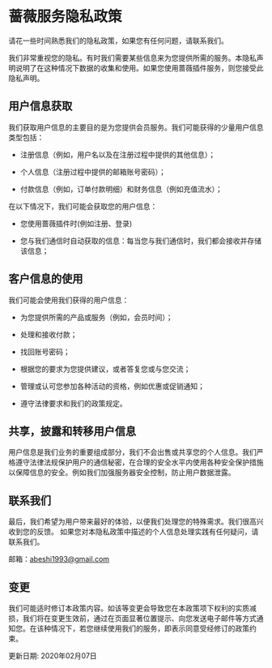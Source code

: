 # 蔷薇服务隐私政策

请花一些时间熟悉我们的隐私政策，如果您有任何问题，请联系我们。

我们非常重视您的隐私。有时我们需要某些信息来为您提供所需的服务。本隐私声明说明了在这种情况下数据的收集和使用。如果您使用蔷薇插件服务，则您接受此隐私声明。

## 用户信息获取

我们获取用户信息的主要目的是为您提供会员服务。我们可能获得的少量用户信息类型包括：
- 注册信息（例如，用户名以及在注册过程中提供的其他信息）；

- 个人信息（注册过程中提供的邮箱账号密码）；

- 付款信息（例如，订单付款明细）和财务信息（例如充值流水）；


在以下情况下，我们可能会获取您的用户信息：

- 您使用蔷薇插件时(例如注册、登录)

- 您与我们通信时自动获取的信息：每当您与我们通信时，我们都会接收并存储该信息；



## 客户信息的使用

我们可能会使用我们获得的用户信息：

- 为您提供所需的产品或服务（例如，会员时间）；

- 处理和接收付款；

- 找回账号密码；

- 根据您的要求为您提供建议，或者答复您或与您交流；

- 管理或认可您参加各种活动的资格，例如优惠或促销通知；

- 遵守法律要求和我们的政策规定。




## 共享，披露和转移用户信息

用户信息是我们业务的重要组成部分，我们不会出售或共享您的个人信息。我们严格遵守法律法规保护用户的通信秘密，在合理的安全水平内使用各种安全保护措施以保障信息的安全。例如我们加强服务器安全控制，防止用户数据泄露。


## 联系我们

最后，我们希望为用户带来最好的体验，以便我们处理您的特殊需求。我们很高兴收到您的反馈。
如果您对本隐私政策中描述的个人信息处理实践有任何疑问，请联系我们。

邮箱：abeshi1993@gmail.com


## 变更

我们可能适时修订本政策内容。如该等变更会导致您在本政策项下权利的实质减损，我们将在变更生效前，通过在页面显著位置提示、向您发送电子邮件等方式通知您。在该种情况下，若您继续使用我们的服务，即表示同意受经修订的政策约束。

更新日期: 2020年02月07日
